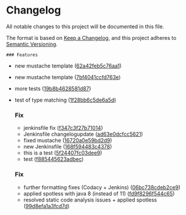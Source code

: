 # Changelog
All notable changes to this project will be documented in this file.

The format is based on [Keep a Changelog](https://keepachangelog.com/en/1.0.0/),
and this project adheres to [Semantic Versioning](https://semver.org/spec/v2.0.0.html).


	### Features

-  new mustache template ([62a42feb5c76aa1](https://github.com/ie3-institute/PSDM_jenkinsDev/commit/62a42feb5c76aa1))
-  new mustache template ([7bf4041ccfd763e](https://github.com/ie3-institute/PSDM_jenkinsDev/commit/7bf4041ccfd763e))
-  more tests ([19b8b4628581d87](https://github.com/ie3-institute/PSDM_jenkinsDev/commit/19b8b4628581d87))
-  test of type matching ([1f28bb6c5de6a5d](https://github.com/ie3-institute/PSDM_jenkinsDev/commit/1f28bb6c5de6a5d))
	### Fix

	-  jenkinsfile fix ([f347c3f27b71014](https://github.com/ie3-institute/PSDM_jenkinsDev/commit/f347c3f27b71014))
	-  Jenkinsfile changelogupdate ([ad63e0dcfcc5621](https://github.com/ie3-institute/PSDM_jenkinsDev/commit/ad63e0dcfcc5621))
	-  fixed mustache ([16720a0e59bd2d9](https://github.com/ie3-institute/PSDM_jenkinsDev/commit/16720a0e59bd2d9))
	-  new Jenkinsfile ([168f594483c4378](https://github.com/ie3-institute/PSDM_jenkinsDev/commit/168f594483c4378))
	-  this is a test ([5f24407fc03dee9](https://github.com/ie3-institute/PSDM_jenkinsDev/commit/5f24407fc03dee9))
	-  test ([f885445623adbec](https://github.com/ie3-institute/PSDM_jenkinsDev/commit/f885445623adbec))
	### Fix

	-  further formatting fixes (Codacy + Jenkins) ([06bc738cdeb2ce9](https://github.com/ie3-institute/PSDM_jenkinsDev/commit/06bc738cdeb2ce9))
	-  applied spotless with java 8 (instead of 11) ([fd9f8296f544c65](https://github.com/ie3-institute/PSDM_jenkinsDev/commit/fd9f8296f544c65))
	-  resolved static code analysis issues + applied spotless ([99d8efa1a3fcd7d](https://github.com/ie3-institute/PSDM_jenkinsDev/commit/99d8efa1a3fcd7d))
